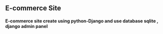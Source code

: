 <h2>E-commerce Site </h2>
<h4> E-commerce site create using python-Django and use database sqlite , django admin panel </h4>
